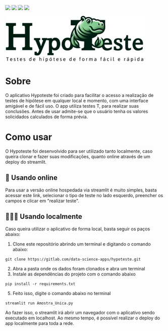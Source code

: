 ![](https://img.shields.io/badge/Streamlit-FF4B4B?style=for-the-badge&logo=Streamlit&logoColor=white) ![](	https://img.shields.io/badge/Python-FFD43B?style=for-the-badge&logo=python&logoColor=blue) ![](https://img.shields.io/badge/SciPy-654FF0?style=for-the-badge&logo=SciPy&logoColor=white) ![](https://img.shields.io/badge/Numpy-777BB4?style=for-the-badge&logo=numpy&logoColor=white)

<img src="https://github.com/Jhonata-Tirloni/web-hypoteste/blob/dev/static/logo_hypoteste.png">

# Sobre
O aplicativo Hypoteste foi criado para facilitar o acesso a realização de testes de hipótese em qualquer local e momento, com uma interface amigável e de fácil uso. 
O app utiliza testes T, para realizar suas conclusões. Antes de usar admite-se que o usuário tenha os valores solicidados calculados de forma prévia.

# Como usar
O Hypoteste foi desenvolvido para ser utilizado tanto localmente, caso queira clonar e fazer suas modificações, quanto online através de um deploy do streamlit.

## 🛜 Usando online
Para usar a versão online hospedada via streamlit é muito simples, basta acessar este link, selecionar o tipo de teste no lado esquerdo, preencher os campos e clicar em "realizar teste". 

## 👨🏻‍💻 Usando localmente
Caso queira utilizar o aplicativo de forma local, basta seguir os paços abaixo:

1. Clone este repositório abrindo um terminal e digitando o comando abaixo:
```
git clone https://gitlab.com/data-science-apps/hypoteste.git
```
2. Abra a pasta onde os dados foram clonados e abra um terminal
3. Instale as dependências do projeto com o comando abaixo
```
pip install -r requirements.txt
```
5. Feito isso, digite o comando abaixo no terminal
```
streamlit run Amostra_Unica.py
```
Ao fazer isso, o streamlit irá abrir um navegador com o aplicativo sendo executado em localhost. Ao mesmo tempo, é possível realizar o deploy do app localmente para toda a rede.
